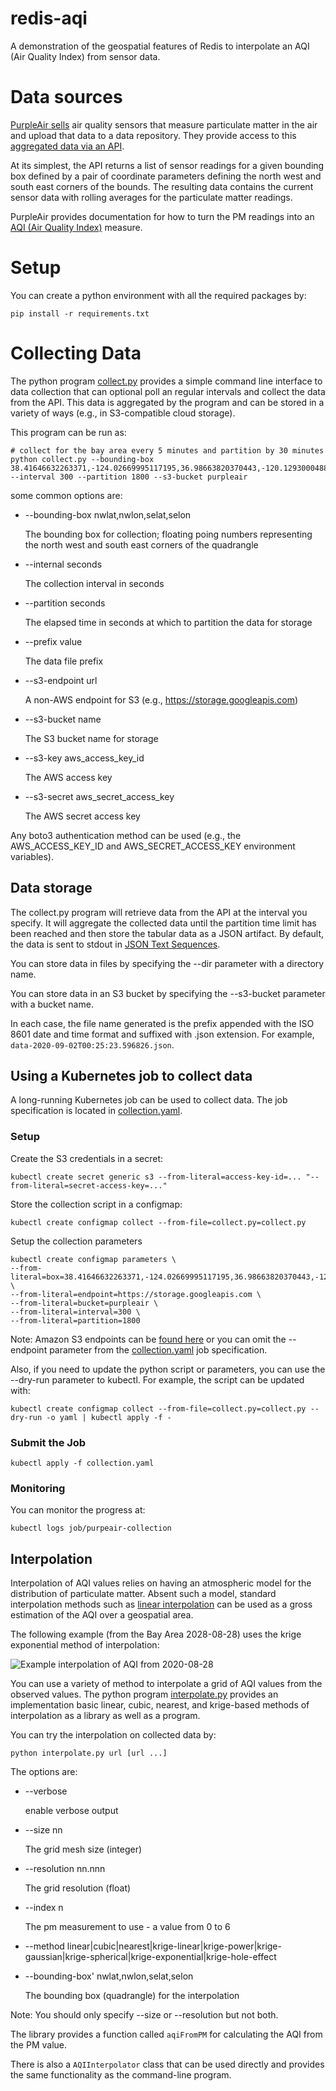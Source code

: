 # redis-aqi
A demonstration of the geospatial features of Redis to interpolate an AQI (Air Quality Index) from sensor data.

# Data sources

[PurpleAir sells](https://www.purpleair.com) air quality sensors that measure
particulate matter in the air and upload that data to a data repository. They
provide access to this [aggregated data via an API](https://docs.google.com/document/d/15ijz94dXJ-YAZLi9iZ_RaBwrZ4KtYeCy08goGBwnbCU/edit#heading=h.2tzq9j55gsj6).

At its simplest, the API returns a list of sensor readings for a given
bounding box defined by a pair of coordinate parameters defining the north west
and south east corners of the bounds. The resulting data contains the current
sensor data with rolling averages for the particulate matter readings.

PurpleAir provides documentation for how to turn the PM readings into an [AQI (Air Quality Index)](https://www.airnow.gov/aqi/aqi-basics/)
measure.

# Setup

You can create a python environment with all the required packages by:

```
pip install -r requirements.txt
```

# Collecting Data

The python program [collect.py](collect.py) provides a simple command line
interface to data collection that can optional poll an regular intervals and
collect the data from the API. This data is aggregated by the program and can
be stored in a variety of ways (e.g., in S3-compatible cloud storage).

This program can be run as:

```
# collect for the bay area every 5 minutes and partition by 30 minutes
python collect.py --bounding-box 38.41646632263371,-124.02669995117195,36.98663820370443,-120.12930004882817  --interval 300 --partition 1800 --s3-bucket purpleair
```

some common options are:

 * --bounding-box nwlat,nwlon,selat,selon

   The bounding box for collection; floating poing numbers representing the north west and south east corners of the quadrangle
 * --internal seconds

   The collection interval in seconds
 * --partition seconds

   The elapsed time in seconds at which to partition the data for storage
 * --prefix value

     The data file prefix
 * --s3-endpoint url

   A non-AWS endpoint for S3 (e.g., https://storage.googleapis.com)
 * --s3-bucket name

   The S3 bucket name for storage
 * --s3-key aws_access_key_id

   The AWS access key

 * --s3-secret aws_secret_access_key

   The AWS secret access key

Any boto3 authentication method can be used (e.g., the AWS_ACCESS_KEY_ID and AWS_SECRET_ACCESS_KEY environment variables).

## Data storage

The collect.py program will retrieve data from the API at the interval you
specify. It will aggregate the collected data until the partition time
limit has been reached and then store the tabular data as a JSON artifact. By
default, the data is sent to stdout in [JSON Text Sequences](https://tools.ietf.org/html/rfc7464).

You can store data in files by specifying the --dir parameter with a directory name.

You can store data in an S3 bucket by specifying the --s3-bucket parameter with
a bucket name.

In each case, the file name generated is the prefix appended with the ISO 8601
date and time format and suffixed with .json extension. For example, `data-2020-09-02T00:25:23.596826.json`.

## Using a Kubernetes job to collect data

A long-running Kubernetes job can be used to collect data. The job specification is located in [collection.yaml](collection.yaml).

### Setup

Create the S3 credentials in a secret:

```
kubectl create secret generic s3 --from-literal=access-key-id=... "--from-literal=secret-access-key=..."
```

Store the collection script in a configmap:
```
kubectl create configmap collect --from-file=collect.py=collect.py
```

Setup the collection parameters
```
kubectl create configmap parameters \
--from-literal=box=38.41646632263371,-124.02669995117195,36.98663820370443,-120.12930004882817 \
--from-literal=endpoint=https://storage.googleapis.com \
--from-literal=bucket=purpleair \
--from-literal=interval=300 \
--from-literal=partition=1800
```

Note: Amazon S3 endpoints can be [found here](https://docs.aws.amazon.com/general/latest/gr/s3.html) or
you can omit the --endpoint parameter from the [collection.yaml](collection.yaml) job specification.

Also, if you need to update the python script or parameters, you can use the --dry-run parameter to kubectl. For example, the script can be updated with:

```
kubectl create configmap collect --from-file=collect.py=collect.py --dry-run -o yaml | kubectl apply -f -
```

### Submit the Job

```
kubectl apply -f collection.yaml
```

### Monitoring

You can monitor the progress at:

```
kubectl logs job/purpeair-collection
```

## Interpolation

Interpolation of AQI values relies on having an atmospheric model for
the distribution of particulate matter. Absent such a model, standard
interpolation methods such as [linear interpolation](https://en.wikipedia.org/wiki/Linear_interpolation) can be used as a gross estimation of the AQI
over a geospatial area.

The following example (from the Bay Area 2028-08-28) uses the krige exponential method of interpolation:

![Example interpolation of AQI from 2020-08-28](example-2020-08-28T13%3a30%3a00PT30M.png)

You can use a variety of method to interpolate a grid of AQI values from
the observed values. The python program [interpolate.py](interpolate.py)
provides an implementation basic linear, cubic, nearest, and krige-based
methods of interpolation as a library as well as a program.

You can try the interpolation on collected data by:

```
python interpolate.py url [url ...]
```

The options are:

 * --verbose

   enable verbose output
 * --size nn

   The grid mesh size (integer)
 * --resolution nn.nnn

   The grid resolution (float)
 * --index n

   The pm measurement to use - a value from 0 to 6
 * --method linear|cubic|nearest|krige-linear|krige-power|krige-gaussian|krige-spherical|krige-exponential|krige-hole-effect
 * --bounding-box' nwlat,nwlon,selat,selon

   The bounding box (quadrangle) for the interpolation

Note: You should only specify --size or --resolution but not both.

The library provides a function called `aqiFromPM` for calculating the AQI
from the PM value.

There is also a `AQIInterpolator` class that can be used directly and
provides the same functionality as the command-line program.
